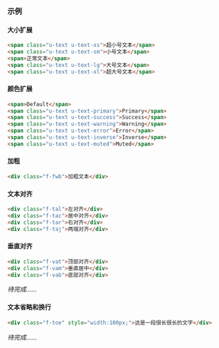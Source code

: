 ### 示例
#### 大小扩展

<div class="m-example"></div>

```html
<span class="u-text u-text-xs">超小号文本</span>
<span class="u-text u-text-sm">小号文本</span>
<span>正常文本</span>
<span class="u-text u-text-lg">大号文本</span>
<span class="u-text u-text-xl">超大号文本</span>
```

#### 颜色扩展

<div class="m-example"></div>

```html
<span>Default</span>
<span class="u-text u-text-primary">Primary</span>
<span class="u-text u-text-success">Success</span>
<span class="u-text u-text-warning">Warning</span>
<span class="u-text u-text-error">Error</span>
<span class="u-text u-text-inverse">Inverse</span>
<span class="u-text u-text-muted">Muted</span>
```

#### 加粗

<div class="m-example"></div>

```html
<div class="f-fwb">加粗文本</div>
```

#### 文本对齐

<div class="m-example"></div>

```html
<div class="f-tal">左对齐</div>
<div class="f-tac">居中对齐</div>
<div class="f-tar">右对齐</div>
<div class="f-taj">两端对齐</div>
```

#### 垂直对齐

<div class="m-example"></div>

```html
<div class="f-vat">顶部对齐</div>
<div class="f-vam">垂直居中</div>
<div class="f-vab">底部对齐</div>
```

*待完成……*

#### 文本省略和换行

<div class="m-example"></div>

```html
<div class="f-toe" style="width:100px;">这是一段很长很长的文字</div>
```

*待完成……*